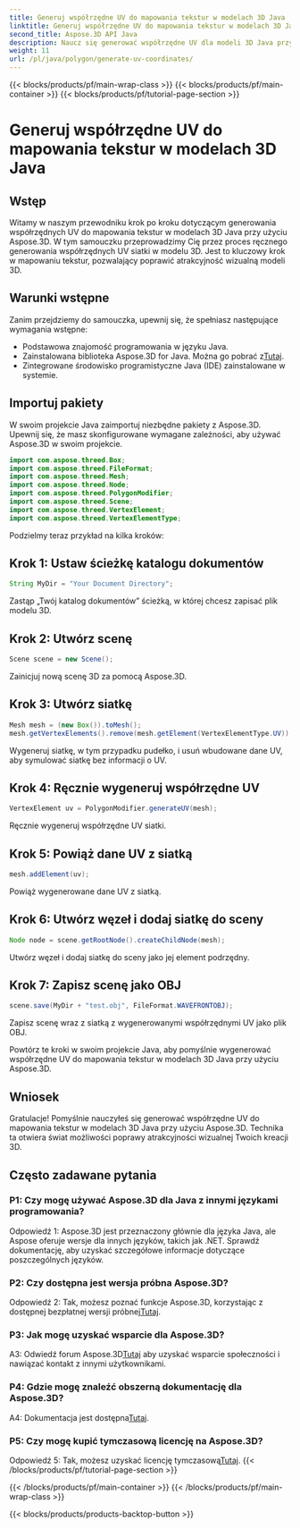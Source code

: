 ```yaml
---
title: Generuj współrzędne UV do mapowania tekstur w modelach 3D Java
linktitle: Generuj współrzędne UV do mapowania tekstur w modelach 3D Java
second_title: Aspose.3D API Java
description: Naucz się generować współrzędne UV dla modeli 3D Java przy użyciu Aspose.3D. Ulepsz mapowanie tekstur w swoich projektach, korzystając z tego przewodnika krok po kroku.
weight: 11
url: /pl/java/polygon/generate-uv-coordinates/
---
```


{{< blocks/products/pf/main-wrap-class >}}
{{< blocks/products/pf/main-container >}}
{{< blocks/products/pf/tutorial-page-section >}}

# Generuj współrzędne UV do mapowania tekstur w modelach 3D Java

## Wstęp

Witamy w naszym przewodniku krok po kroku dotyczącym generowania współrzędnych UV do mapowania tekstur w modelach 3D Java przy użyciu Aspose.3D. W tym samouczku przeprowadzimy Cię przez proces ręcznego generowania współrzędnych UV siatki w modelu 3D. Jest to kluczowy krok w mapowaniu tekstur, pozwalający poprawić atrakcyjność wizualną modeli 3D.

## Warunki wstępne

Zanim przejdziemy do samouczka, upewnij się, że spełniasz następujące wymagania wstępne:

- Podstawowa znajomość programowania w języku Java.
-  Zainstalowana biblioteka Aspose.3D for Java. Można go pobrać z[Tutaj](https://releases.aspose.com/3d/java/).
- Zintegrowane środowisko programistyczne Java (IDE) zainstalowane w systemie.

## Importuj pakiety

W swoim projekcie Java zaimportuj niezbędne pakiety z Aspose.3D. Upewnij się, że masz skonfigurowane wymagane zależności, aby używać Aspose.3D w swoim projekcie.

```java
import com.aspose.threed.Box;
import com.aspose.threed.FileFormat;
import com.aspose.threed.Mesh;
import com.aspose.threed.Node;
import com.aspose.threed.PolygonModifier;
import com.aspose.threed.Scene;
import com.aspose.threed.VertexElement;
import com.aspose.threed.VertexElementType;
```

Podzielmy teraz przykład na kilka kroków:

## Krok 1: Ustaw ścieżkę katalogu dokumentów

```java
String MyDir = "Your Document Directory";
```

Zastąp „Twój katalog dokumentów” ścieżką, w której chcesz zapisać plik modelu 3D.

## Krok 2: Utwórz scenę

```java
Scene scene = new Scene();
```

Zainicjuj nową scenę 3D za pomocą Aspose.3D.

## Krok 3: Utwórz siatkę

```java
Mesh mesh = (new Box()).toMesh();
mesh.getVertexElements().remove(mesh.getElement(VertexElementType.UV));
```

Wygeneruj siatkę, w tym przypadku pudełko, i usuń wbudowane dane UV, aby symulować siatkę bez informacji o UV.

## Krok 4: Ręcznie wygeneruj współrzędne UV

```java
VertexElement uv = PolygonModifier.generateUV(mesh);
```

Ręcznie wygeneruj współrzędne UV siatki.

## Krok 5: Powiąż dane UV z siatką

```java
mesh.addElement(uv);
```

Powiąż wygenerowane dane UV z siatką.

## Krok 6: Utwórz węzeł i dodaj siatkę do sceny

```java
Node node = scene.getRootNode().createChildNode(mesh);
```

Utwórz węzeł i dodaj siatkę do sceny jako jej element podrzędny.

## Krok 7: Zapisz scenę jako OBJ

```java
scene.save(MyDir + "test.obj", FileFormat.WAVEFRONTOBJ);
```

Zapisz scenę wraz z siatką z wygenerowanymi współrzędnymi UV jako plik OBJ.

Powtórz te kroki w swoim projekcie Java, aby pomyślnie wygenerować współrzędne UV do mapowania tekstur w modelach 3D Java przy użyciu Aspose.3D.

## Wniosek

Gratulacje! Pomyślnie nauczyłeś się generować współrzędne UV do mapowania tekstur w modelach 3D Java przy użyciu Aspose.3D. Technika ta otwiera świat możliwości poprawy atrakcyjności wizualnej Twoich kreacji 3D.

## Często zadawane pytania

### P1: Czy mogę używać Aspose.3D dla Java z innymi językami programowania?

Odpowiedź 1: Aspose.3D jest przeznaczony głównie dla języka Java, ale Aspose oferuje wersje dla innych języków, takich jak .NET. Sprawdź dokumentację, aby uzyskać szczegółowe informacje dotyczące poszczególnych języków.

### P2: Czy dostępna jest wersja próbna Aspose.3D?

 Odpowiedź 2: Tak, możesz poznać funkcje Aspose.3D, korzystając z dostępnej bezpłatnej wersji próbnej[Tutaj](https://releases.aspose.com/).

### P3: Jak mogę uzyskać wsparcie dla Aspose.3D?

 A3: Odwiedź forum Aspose.3D[Tutaj](https://forum.aspose.com/c/3d/18) aby uzyskać wsparcie społeczności i nawiązać kontakt z innymi użytkownikami.

### P4: Gdzie mogę znaleźć obszerną dokumentację dla Aspose.3D?

 A4: Dokumentacja jest dostępna[Tutaj](https://reference.aspose.com/3d/java/).

### P5: Czy mogę kupić tymczasową licencję na Aspose.3D?

 Odpowiedź 5: Tak, możesz uzyskać licencję tymczasową[Tutaj](https://purchase.aspose.com/temporary-license/).
{{< /blocks/products/pf/tutorial-page-section >}}

{{< /blocks/products/pf/main-container >}}
{{< /blocks/products/pf/main-wrap-class >}}

{{< blocks/products/products-backtop-button >}}

